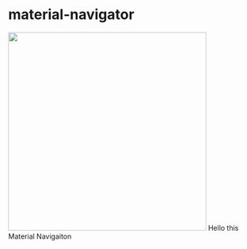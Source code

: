 # material-navigator
<img src="https://i.ytimg.com/vi/MPV2METPeJU/maxresdefault.jpg" width=400 />
<Text> Hello this Material Navigaiton</Text>
